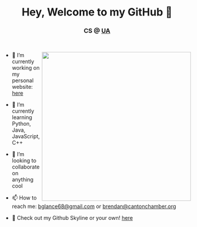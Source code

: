 <h1 align="center"> Hey, Welcome to my GitHub 👋</h1>
<h3 align="center">CS @ <a href="https://www.uakron.edu/" target="blank">UA</a></h3>
<!--
**BrendanGlancy/BrendanGlancy** is a ✨ _special_ ✨ repository because its `README.md` (this file) appears on your GitHub profile. -->



<br>
<p align="left" margin-top="10px">
  
  <img src="https://user-images.githubusercontent.com/61941978/117866649-5efcd100-b265-11eb-8125-c43c341d6eb3.png" width="400" align="right">
</p>
 <p align="left">

  
- 🔭 I’m currently working on my personal website: <a href="https://brendanglancy.github.io/webpage/">here</a> <br>

- 🌱 I’m currently learning Python, Java, JavaScript, C++ <br>

- 👯 I’m looking to collaborate on anything cool <br>

- 📫 How to reach me: bglance68@gmail.com or brendan@cantonchamber.org <br>

- 🌃 Check out my Github Skyline or your own! <a href="https://skyline.github.com/">here</a> <br>

</p>
